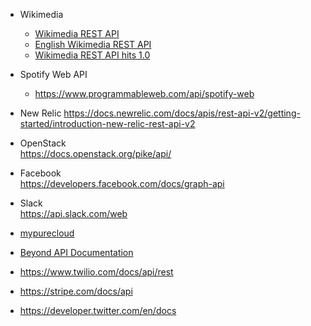 - Wikimedia
  - [Wikimedia REST API](https://www.mediawiki.org/wiki/REST_API)
  - [English Wikimedia REST API](https://en.wikipedia.org/api/rest_v1/)
  - [Wikimedia REST API hits 1.0](https://blog.wikimedia.org/2017/04/06/wikimedia-rest-api/)

- Spotify Web API
  - https://www.programmableweb.com/api/spotify-web

- New Relic
https://docs.newrelic.com/docs/apis/rest-api-v2/getting-started/introduction-new-relic-rest-api-v2

- OpenStack  
https://docs.openstack.org/pike/api/

- Facebook  
https://developers.facebook.com/docs/graph-api

- Slack  
https://api.slack.com/web  


- [mypurecloud](https://developer.mypurecloud.com/api/rest/v2/)
- [Beyond API Documentation](http://docs.beyondshop.cloud/)
- https://www.twilio.com/docs/api/rest
- https://stripe.com/docs/api
- https://developer.twitter.com/en/docs
